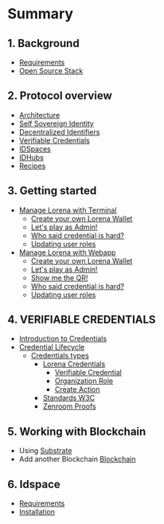 # Summary


## 1. Background

* [Requirements](1_background/requirements.md)
* [Open Source Stack](1_background/opensource.md)

## 2. Protocol overview

* [Architecture](2_overview/architecture.md)
* [Self Sovereign Identity](2_overview/self-sovereign-identity.md)
* [Decentralized Identifiers](2_overview/dids.md)
* [Verifiable Credentials](2_overview/credentials.md)
* [IDSpaces](2_overview/idspaces.md)
* [IDHubs](2_overview/idhubs.md)
* [Recipes](2_overview/recipes.md)

## 3. Getting started

<!--* [Installation](3_getting_started/installation.md) -->
* [Manage Lorena with Terminal](3_getting_started/contact-terminal.md)
    * [Create your own Lorena Wallet](3_getting_started/contact-terminal.md#create-your-own-lorena-wallet)
    * [Let's play as Admin!](3_getting_started/contact-terminal.md#lets-play-as-admin)
    * [Who said credential is hard?](3_getting_started/contact-terminal.md#who-said-credential-is-hard)
    * [Updating user roles](3_getting_started/contact-terminal.md#updating-user-roles)
* [Manage Lorena with Webapp](3_getting_started/contact-webapp.md)
    * [Create your own Lorena Wallet](3_getting_started/contact-webapp.md#create-your-lorena-mobile-wallet)
    * [Let's play as Admin!](3_getting_started/contact-webapp.md#lets-play-as-admin)
    * [Show me the QR!](3_getting_started/contact-webapp.md#show-me-the-qr)
    * [Who said credential is hard?](3_getting_started/contact-webapp.md#who-said-credential-is-hard)
    * [Updating user roles](3_getting_started/contact-webapp.md#updating-user-roles)

<!--* [Using Lorena via WebApp](3_getting_started/contact-webapp.md)-->
<!--* [Create your first Recipe](3_getting_started/create-recipes.md)-->

## 4. VERIFIABLE CREDENTIALS
* [Introduction to Credentials](4_credentials/intro.md)
* [Credential Lifecycle](4_credentials/credential-lifecycle.md)
    * [Credentials types](4_credentials/credential-lifecycle.md#credentials-types)
        * [Lorena Credentials](4_credentials/credential-lifecycle.md#lorena-credentials)
            * [Verifiable Credential](4_credentials/credential-lifecycle.md#verifiable-credential)
            * [Organization Role](4_credentials/credential-lifecycle.md#organization-role)
            * [Create Action](4_credentials/credential-lifecycle.md#create-action)
        * [Standards W3C](4_credentials/credential-lifecycle.md#standards-W3C)
        * [Zenroom Proofs](4_credentials/credential-lifecycle.md#zenroom-proofs)

## 5. Working with Blockchain

* Using [Substrate](5_blockchain/substrate.md)
* Add another Blockchain [Blockchain](5_blockchain/add.md)

## 6. Idspace

* [Requirements](6_idspace/requirements.md)
* [Installation](6_idspace/installation.md)
